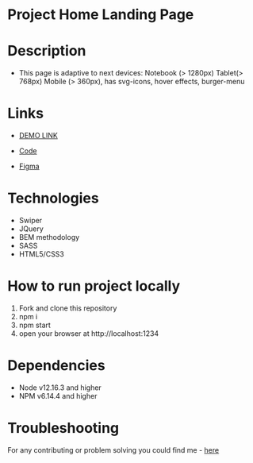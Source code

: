 # Project Home Landing Page

# Description
- This page is adaptive to next devices: Notebook (> 1280px) Tablet(> 768px) Mobile (> 360px), has svg-icons, hover effects, burger-menu

# Links
- [DEMO LINK](https://natalia-ponomarenko.github.io/project-home)

- [Code](https://github.com/natalia-ponomarenko/project-home)
- [Figma](https://www.figma.com/file/5vTTdJqDacemvzcNYSWsQt/TEST?node-id=0%3A20)

# Technologies
- Swiper
- JQuery
- BEM methodology
- SASS
- HTML5/CSS3

# How to run project locally
1. Fork and clone this repository
2. npm i
3. npm start
4. open your browser at http://localhost:1234

# Dependencies
- Node v12.16.3 and higher
- NPM v6.14.4 and higher

# Troubleshooting
For any contributing or problem solving you could find me - [here](https://t.me/ponomarenko_nataliia)
